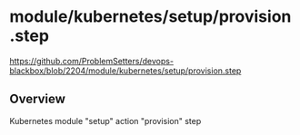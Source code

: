 # module/kubernetes/setup/provision.step

https://github.com/ProblemSetters/devops-blackbox/blob/2204/module/kubernetes/setup/provision.step

## Overview

Kubernetes module "setup" action "provision" step



